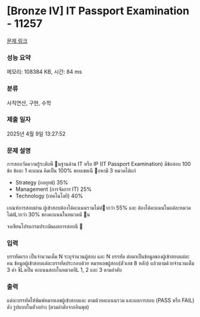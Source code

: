 # [Bronze IV] IT Passport Examination - 11257 

[문제 링크](https://www.acmicpc.net/problem/11257) 

### 성능 요약

메모리: 108384 KB, 시간: 84 ms

### 분류

사칙연산, 구현, 수학

### 제출 일자

2025년 4월 9일 13:27:52

### 문제 설명

<p>การสอบวัดความรู้ระดับพื นฐานด้าน IT หรือ IP (IT Passport Examination) มีข้อสอบ 100 ข้อ ข้อละ 1 คะแนน คิดเป็น 100% ขอบเขตเนื อหามี 3 หมวดได้แก่</p>

<ul>
	<li>Strategy (กลยุทธ์) 35%</li>
	<li>Management (การจัดการ IT) 25%</li>
	<li>Technology (เทคโนโลยี) 40%</li>
</ul>

<p>เกณฑ์การสอบผ่าน ผู้เข้าสอบต้องได้คะแนนรวมไม่ตํากว่า 55% และ ต้องได้คะแนนในแต่ละหมวดไม่ตํLากว่า 30% ของคะแนนในหมวดนั น</p>

<p>จงเขียนโปรแกรมประเมินผลการสอบนี  </p>

### 입력 

 <p>บรรทัดแรก เป็นจํานวนเต็ม N ระบุจํานวนผู้สอบ และ N บรรทัด ต่อมาเป็นข้อมูลของผู้เข้าสอบแต่ละคน ข้อมูลผู้เข้าสอบแต่ละบรรทัดประกอบด้วย หมายเลขผู้สอบ(ตัวเลข 8 หลัก) แล้วตามด้วยจํานวนเต็ม 3 ค่า ซึLงเป็น คะแนนสอบในหมวดทีL 1, 2 และ 3 ตามลําดับ</p>

### 출력 

 <p>แต่ละบรรทัดให้พิมพ์หมายเลขผู้เข้าสอบและ ตามด้วยคะแนนรวม และผลการสอบ (PASS หรือ FAIL) ดัง รูปแบบในตัวอย่าง (ตามลําดับจากอินพุต) </p>

